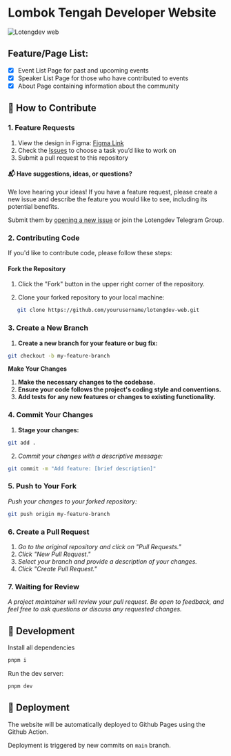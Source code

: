 # Lombok Tengah Developer Website

![Lotengdev web](https://user-images.githubusercontent.com/4420029/197935411-17fd5aed-a9a3-49ef-81ee-612da5181d3f.png)

## Feature/Page List:

- [x] Event List Page for past and upcoming events
- [x] Speaker List Page for those who have contributed to events
- [x] About Page containing information about the community

## 📜 How to Contribute

### 1. Feature Requests

1. View the design in Figma: [Figma Link](https://www.figma.com/file/axXbAb5zBrfxLaJSo5MHrQ/Loteng-Dev-Design-Assets?node-id=108%3A10664)
2. Check the [Issues](https://github.com/Loteng-Dev/lotengdev-web/issues) to choose a task you’d like to work on
3. Submit a pull request to this repository

#### 📬 Have suggestions, ideas, or questions?

We love hearing your ideas! If you have a feature request, please create a new issue and describe the feature you would like to see, including its potential benefits.

Submit them by [opening a new issue](https://github.com/Loteng-Dev/lotengdev-web/issues/new) or join the Lotengdev Telegram Group.

### 2. Contributing Code

If you'd like to contribute code, please follow these steps:

#### Fork the Repository

1. Click the "Fork" button in the upper right corner of the repository.

2. Clone your forked repository to your local machine:

```bash
   git clone https://github.com/yourusername/lotengdev-web.git
```

### 3. Create a New Branch

1. **Create a new branch for your feature or bug fix:**

```bash
git checkout -b my-feature-branch
```

**Make Your Changes**

1. **Make the necessary changes to the codebase.**
2. **Ensure your code follows the project's coding style and conventions.**
3. **Add tests for any new features or changes to existing functionality.**

### 4. Commit Your Changes

1. **Stage your changes:**

```bash
git add .
```

2. _Commit your changes with a descriptive message:_

```bash
git commit -m "Add feature: [brief description]"
```

### 5. Push to Your Fork

_Push your changes to your forked repository:_

```bash
git push origin my-feature-branch
```

### 6. Create a Pull Request

1. _Go to the original repository and click on "Pull Requests."_
2. _Click "New Pull Request."_
3. _Select your branch and provide a description of your changes._
4. _Click "Create Pull Request."_

### 7. Waiting for Review

_A project maintainer will review your pull request. Be open to feedback, and feel free to ask questions or discuss any requested changes._

## 🧰 Development

Install all dependencies

```bash
pnpm i
```

Run the dev server:

```bash
pnpm dev
```

## 🚀 Deployment

The website will be automatically deployed to Github Pages using the Github Action.

Deployment is triggered by new commits on `main` branch.
